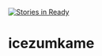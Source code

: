 [![Stories in Ready](https://badge.waffle.io/jcarolinares/icezumkame.png?label=ready&title=Ready)](https://waffle.io/jcarolinares/icezumkame)
# icezumkame
